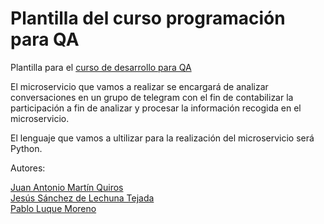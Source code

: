# Plantilla del curso programación para QA

Plantilla para el [curso de desarrollo para QA](https://jj.github.io/curso-tdd)

El microservicio que vamos a realizar se encargará de analizar conversaciones en un grupo de telegram con el fin de contabilizar la participación  a fin de analizar y procesar la información recogida en el microservicio.

El lenguaje que vamos a ultilizar para la realización del microservicio será Python.


Autores:

 [Juan Antonio Martín Quiros](https://github.com/marquirj)  
 [Jesús Sánchez de Lechuna Tejada](https://github.com/jojelupipa)   
 [Pablo Luque Moreno](https://github.com/pabloluque14)   
